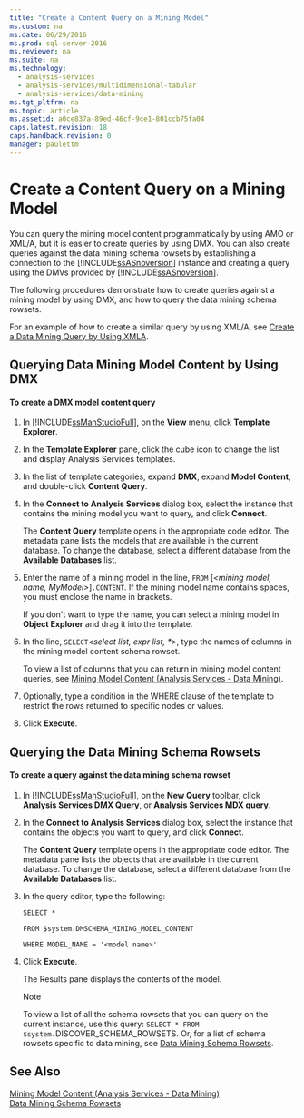 ```yaml
---
title: "Create a Content Query on a Mining Model"
ms.custom: na
ms.date: 06/29/2016
ms.prod: sql-server-2016
ms.reviewer: na
ms.suite: na
ms.technology: 
  - analysis-services
  - analysis-services/multidimensional-tabular
  - analysis-services/data-mining
ms.tgt_pltfrm: na
ms.topic: article
ms.assetid: a0ce837a-89ed-46cf-9ce1-801ccb75fa04
caps.latest.revision: 18
caps.handback.revision: 0
manager: paulettm
---
```

# Create a Content Query on a Mining Model
You can query the mining model content programmatically by using AMO or XML/A, but it is easier to create queries by using DMX. You can also create queries against the data mining schema rowsets by establishing a connection to the [!INCLUDE[ssASnoversion](../../Topics/TopicNameContainA/tokens/ssASnoversion_md.md)] instance and creating a query using the DMVs provided by [!INCLUDE[ssASnoversion](../../Topics/TopicNameContainA/tokens/ssASnoversion_md.md)].  
  
 The following procedures demonstrate how to create queries against a mining model by using DMX, and how to query the data mining schema rowsets.  
  
 For an example of how to create a similar query by using XML/A, see [Create a Data Mining Query by Using XMLA](../../Topics/TopicNameContainA/Create-a-Data-Mining-Query-by-Using-XMLA.md).  
  
## Querying Data Mining Model Content by Using DMX  
  
#### To create a DMX model content query  
  
1.  In [!INCLUDE[ssManStudioFull](../../Topics/TopicNameContainA/tokens/ssManStudioFull_md.md)], on the **View** menu, click **Template Explorer**.  
  
2.  In the **Template Explorer** pane, click the cube icon to change the list and display Analysis Services templates.  
  
3.  In the list of template categories, expand **DMX**, expand **Model Content**, and double-click **Content Query**.  
  
4.  In the **Connect to Analysis Services** dialog box, select the instance that contains the mining model you want to query, and click **Connect**.  
  
     The **Content Query** template opens in the appropriate code editor. The metadata pane lists the models that are available in the current database. To change the database, select a different database from the **Available Databases** list.  
  
5.  Enter the name of a mining model in the line, `FROM` [*<mining model, name, MyModel>*]`.CONTENT`. If the mining model name contains spaces, you must enclose the name in brackets.  
  
     If you don't want to type the name, you can select a mining model in **Object Explorer** and drag it into the template.  
  
6.  In the line, `SELECT`*<select list, expr list, \*>*, type the names of columns in the mining model content schema rowset.  
  
     To view a list of columns that you can return in mining model content queries, see [Mining Model Content (Analysis Services - Data Mining)](../../Topics/TopicNameNotContainA/Mining-Model-Content--Analysis-Services---Data-Mining-.md).  
  
7.  Optionally, type a condition in the WHERE clause of the template to restrict the rows returned to specific nodes or values.  
  
8.  Click **Execute**.  
  
## Querying the Data Mining Schema Rowsets  
  
#### To create a query against the data mining schema rowset  
  
1.  In [!INCLUDE[ssManStudioFull](../../Topics/TopicNameContainA/tokens/ssManStudioFull_md.md)], on the **New Query** toolbar, click **Analysis Services DMX Query**, or **Analysis Services MDX query**.  
  
2.  In the **Connect to Analysis Services** dialog box, select the instance that contains the objects you want to query, and click **Connect**.  
  
     The **Content Query** template opens in the appropriate code editor. The metadata pane lists the objects that are available in the current database. To change the database, select a different database from the **Available Databases** list.  
  
3.  In the query editor, type the following:  
  
     `SELECT *`  
  
     `FROM $system.DMSCHEMA_MINING_MODEL_CONTENT`  
  
     `WHERE MODEL_NAME = '<model name>'`  
  
4.  Click **Execute**.  
  
     The Results pane displays the contents of the model.  
  
    > [!NOTE]  
    >  To view a list of all the schema rowsets that you can query on the current instance, use this query: `SELECT * FROM $system.`DISCOVER_SCHEMA_ROWSETS. Or, for a list of schema rowsets specific to data mining, see [Data Mining Schema Rowsets](assetId:///bd7d5df5-500b-4159-8467-880e141bc043).  
  
## See Also  
 [Mining Model Content (Analysis Services - Data Mining)](../../Topics/TopicNameNotContainA/Mining-Model-Content--Analysis-Services---Data-Mining-.md)   
 [Data Mining Schema Rowsets](assetId:///bd7d5df5-500b-4159-8467-880e141bc043)